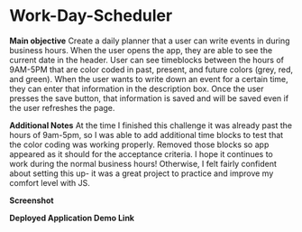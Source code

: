 # Work-Day-Scheduler

**Main objective**
Create a daily planner that a user can write events in during business hours. When the user opens the app, they are able to see the current date in the header. User can see timeblocks between the hours of 9AM-5PM that are color coded in past, present, and future colors (grey, red, and green). When the user wants to write down an event for a certain time, they can enter that information in the description box. Once the user presses the save button, that information is saved and will be saved even if the user refreshes the page.

**Additional Notes**
At the time I finished this challenge it was already past the hours of 9am-5pm, so I was able to add additional time blocks to test that the color coding was working properly. Removed those blocks so app appeared as it should for the acceptance criteria. I hope it continues to work during the normal business hours! Otherwise, I felt fairly confident about setting this up- it was a great project to practice and improve my comfort level with JS.

**Screenshot**

**Deployed Application Demo Link**

